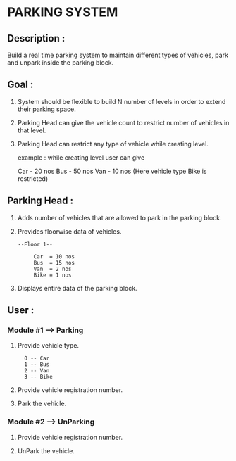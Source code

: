# PARKING SYSTEM

## Description : 

Build a real time parking system to maintain different types of vehicles, park and unpark inside the parking block.

## Goal :

1. System should be flexible to build N number of levels in order to extend their parking space.

2. Parking Head can give the vehicle count to restrict number of vehicles in that level.

3. Parking Head can restrict any type of vehicle while creating level.

     example : while creating level user can give 
        
      Car - 20 nos
      Bus - 50 nos
      Van - 10 nos
      (Here vehicle type Bike is restricted) 


## Parking Head :

1. Adds number of vehicles that are allowed to park in the parking block.

2. Provides floorwise data of vehicles.
      
       --Floor 1--
      
            Car  = 10 nos
            Bus  = 15 nos
            Van  = 2 nos
            Bike = 1 nos
      
3. Displays entire data of the parking block.

## User :

### Module #1 -->  Parking

1. Provide vehicle type.

         0 -- Car
         1 -- Bus
         2 -- Van
         3 -- Bike

2. Provide vehicle registration number.

3. Park the vehicle.

### Module #2 -->  UnParking

1. Provide vehicle registration number.

2. UnPark the vehicle.

